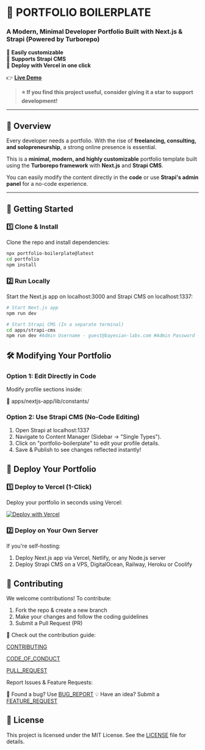 # 🚀 PORTFOLIO BOILERPLATE

### A Modern, Minimal Developer Portfolio Built with Next.js & Strapi (Powered by Turborepo)  

🔹 **Easily customizable**  
🔹 **Supports Strapi CMS**  
🔹 **Deploy with Vercel in one click**  

👉 **[Live Demo](https://anoopkarnik.net)**  

> **⭐ If you find this project useful, consider giving it a star to support development!**  

---

## 📌 Overview

Every developer needs a portfolio. With the rise of **freelancing, consulting, and solopreneurship**, a strong online presence is essential.  

This is a **minimal, modern, and highly customizable** portfolio template built using the **Turborepo framework** with **Next.js** and **Strapi CMS**.  

You can easily modify the content directly in the **code** or use **Strapi's admin panel** for a no-code experience.

---

## 🚀 Getting Started

### 1️⃣ **Clone & Install**
Clone the repo and install dependencies:

```sh
npx portfolio-boilerplate@latest
cd portfolio
npm install
```

### 2️⃣ Run Locally
Start the Next.js app on localhost:3000 and Strapi CMS on localhost:1337:

```sh
# Start Next.js app
npm run dev

# Start Strapi CMS (In a separate terminal)
cd apps/strapi-cms
npm run dev #Admin Username - guest@bayesian-labs.com #Admin Password - Password1
```

## 🛠 Modifying Your Portfolio


### Option 1: Edit Directly in Code

Modify profile sections inside:

📂 apps/nextjs-app/lib/constants/

### Option 2: Use Strapi CMS (No-Code Editing)

1) Open Strapi at localhost:1337
2) Navigate to Content Manager (Sidebar → "Single Types").
3) Click on "portfolio-boilerplate" to edit your profile details.
4) Save & Publish to see changes reflected instantly!


## 🚀 Deploy Your Portfolio

### 1️⃣ Deploy to Vercel (1-Click)
Deploy your portfolio in seconds using Vercel:

[![Deploy with Vercel](https://vercel.com/button)](https://vercel.com/new/clone?repository-url=https%3A%2F%2Fgithub.com%2Fanoopkarnik%2Fportfolio-boilerplate&build-command=cd%20apps%2Fnextjs-app%20%26%26%20npm%20run%20build&output-directory=apps%2Fnextjs-app%2F.next&install-command=npm%20install&dev-command=cd%20apps%2Fnextjs-app%20%26%26%20npm%20run%20dev
)

### 2️⃣ Deploy on Your Own Server
If you're self-hosting:

1) Deploy Next.js app via Vercel, Netlify, or any Node.js server
2) Deploy Strapi CMS on a VPS, DigitalOcean, Railway, Heroku or Coolify

## 🤝 Contributing

We welcome contributions! To contribute:

1) Fork the repo & create a new branch
2) Make your changes and follow the coding guidelines
3) Submit a Pull Request (PR)

📖 Check out the contribution guide:

[CONTRIBUTING](/docs/CONTRIBUTING.md) 

[CODE_OF_CONDUCT](/docs/CODE_OF_CONDUCT.md)

[PULL_REQUEST](/docs/pull_request_template.md)

Report Issues & Feature Requests:

🐞 Found a bug? Use [BUG_REPORT](/docs/ISSUE_TEMPLATE/bug_report.md)
💡 Have an idea? Submit a [FEATURE_REQUEST](/docs/ISSUE_TEMPLATE/feature_request.md)


## 📜 License

This project is licensed under the MIT License. See the [LICENSE](LICENSE) file for details.

